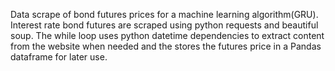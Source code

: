  
Data scrape of bond futures prices for a machine learning algorithm(GRU). Interest rate bond futures are scraped using python requests and beautiful soup. The while loop uses python datetime dependencies to extract content from the website when needed and the stores the futures price in a Pandas dataframe for later use. 
